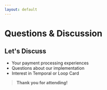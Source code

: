 ```yaml
---
layout: default
---
```


# Questions & Discussion

## Let's Discuss

- Your payment processing experiences
- Questions about our implementation
- Interest in Temporal or Loop Card

> **Thank you for attending!**

<!--
Wrap-up:
To wrap up, here's what I hope you take away from this talk:

Distributed systems are hard. Multi-currency payment processing taught us that coordinating multiple services reliably is genuinely challenging.

The right tools matter. Temporal didn't just solve our technical problems - it changed how we think about building reliable systems.

Business impact is real. This isn't just about cool technology. Better reliability translated directly to saved money, happier customers, and more confident developers.

There's opportunity in fintech. Canadian businesses need better financial infrastructure, and there's exciting work to be done.

Common Questions I Expect:

Q: "How does Temporal compare to AWS Step Functions?"
A: Step Functions are great for AWS-native workflows, but Temporal gives you language-native development, better local testing, and vendor independence. Plus, the Ruby SDK is excellent.

Q: "What about performance overhead?"
A: There is overhead compared to direct service calls, but for complex workflows, Temporal is often faster because better error handling prevents expensive recovery scenarios.

Q: "How do you handle secrets in workflows?"
A: Workflows are logged forever, so never put secrets in workflow state. Use token IDs that reference secure data in your services.

Q: "Is this overkill for simple applications?"
A: Absolutely. If you're building simple CRUD apps, stick with Sidekiq. Temporal shines when you have multi-step business processes that need coordination.

Q: "What's the learning curve like?"
A: Real but manageable. The hardest part is shifting from job-based thinking to workflow-based thinking. Once that clicks, it's very productive.

Open Discussion:
I'd love to hear about:
- Your payment processing challenges
- Distributed systems war stories  
- Questions about our Loop Card implementation
- Interest in joining our team

Final Call to Action:
If you're interested in Temporal, try it this week with a simple workflow. If you're interested in fintech challenges, let's talk about Loop Card opportunities. And if you just want to discuss building reliable systems, I'm always up for that conversation.

Thank You:
Thanks for your attention, and thanks to the Ruby meetup organizers for having me. Let's keep the conversation going!
-->